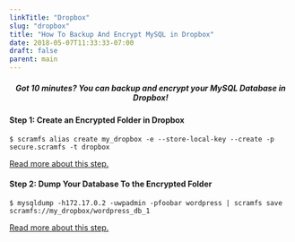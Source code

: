 ```yaml
---
linkTitle: "Dropbox"
slug: "dropbox"
title: "How To Backup And Encrypt MySQL in Dropbox"
date: 2018-05-07T11:33:33-07:00
draft: false
parent: main
---
```


<h5 style="text-align: center;"><i>Got 10 minutes? You can backup and encrypt your MySQL Database in Dropbox!</i></h5>

#### Step 1: Create an Encrypted Folder in Dropbox
```
$ scramfs alias create my_dropbox -e --store-local-key --create -p secure.scramfs -t dropbox
```
[Read more about this step.](../../../step1/dropbox/)

#### Step 2: Dump Your Database To the Encrypted Folder
```
$ mysqldump -h172.17.0.2 -uwpadmin -pfoobar wordpress | scramfs save scramfs://my_dropbox/wordpress_db_1
```
[Read more about this step.](../../../step2/dropbox/)
